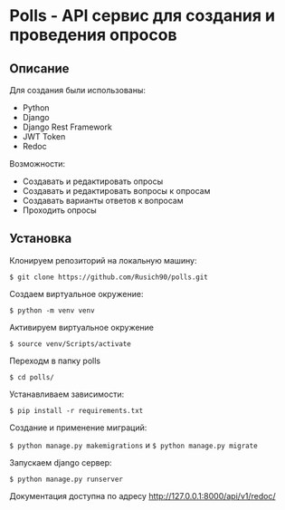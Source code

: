 # Polls - API сервис для создания и проведения опросов
## Описание

Для создания были использованы:

* Python
* Django
* Django Rest Framework
* JWT Token
* Redoc

Возможности:

* Создавать и редактировать опросы
* Создавать и редактировать вопросы к опросам
* Создавать варианты ответов к вопросам
* Проходить опросы

## Установка 
Клонируем репозиторий на локальную машину:

```$ git clone https://github.com/Rusich90/polls.git```

 Создаем виртуальное окружение:
 
 ```$ python -m venv venv```
 
 Активируем виртуальное окружение
 
 ```$ source venv/Scripts/activate```
 
 Переходм в папку polls
 
 ```$ cd polls/``` 
 
 Устанавливаем зависимости:

```$ pip install -r requirements.txt```

Создание и применение миграций:

```$ python manage.py makemigrations``` и ```$ python manage.py migrate```

Запускаем django сервер:

```$ python manage.py runserver```


Документация доступна по адресу http://127.0.0.1:8000/api/v1/redoc/
